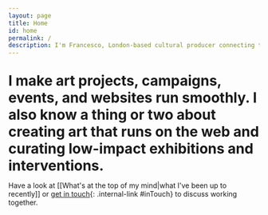 ```yaml
---
layout: page
title: Home
id: home
permalink: /
description: I'm Francesco, London-based cultural producer connecting the dots between art and design.
---
```


<h1 style="margin: 1.1em 0 0.5em 0;">I make art projects, campaigns, events, and websites run smoothly. I also know a thing or two about creating art that runs on the web and curating low-impact exhibitions and interventions.</h1>

Have a look at [[What's at the top of my mind|what I've been up to recently]] or [get in touch](#contact){: .internal-link #inTouch} to discuss working together.

<script>
    let contacts = document.getElementById("detailsC");
    let startPoint = document.getElementById("inTouch");

    startPoint.onclick = function () {
      if (typeof contacts !== "undefined" && contacts.open) {
        return true;
      } else {
        contacts.toggleAttribute("open");
      }
    }
  </script>